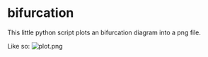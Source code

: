 # bifurcation

This little python script plots an bifurcation diagram into a png file.

Like so:
![plot.png](https://github.com/void4main/bifurcation/blob/master/plot.png?raw=true)
